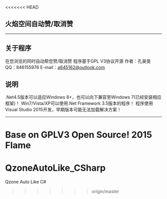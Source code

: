 <<<<<<< HEAD
## 火焰空间自动赞/取消赞
***
## 关于程序
在您浏览的同时自动帮您赞/取消赞
程序基于GPL V3协议开源
作者：孔昊旻
QQ：846155976
E-mail：a645162@outlook.com

## 说明
.Net4.5版本可以适应Windows 8+，也可以向下兼容至Windows 7(已经安装相应框架)！
Win7/Vista/XP可以使用.Net Framework 3.5版本的程序！
程序使用Visual Studio 2015开发，早期版本可能无法加载解决方案！
***
Base on GPLV3 Open Source!
2015 Flame
=======
# QzoneAutoLike_CSharp
Qzone Auto Like C#
>>>>>>> origin/master

